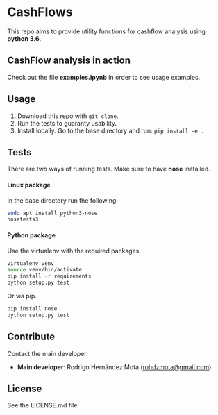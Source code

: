 # CashFlows

This repo aims to provide utility functions for cashflow analysis using **python 3.6**. 

## CashFlow analysis in action

Check out the file **examples.ipynb** in order to see usage examples. 

## Usage

1. Download this repo with `git clone`.
2. Run the tests to guaranty usability.
3. Install locally. Go to the base directory and run:
    `pip install -e .`

## Tests

There are two ways of running tests.
Make sure to have **nose** installed.

#### Linux package 
In the base directory run the following:

```bash
sudo apt install python3-nose
nosetests3
```

#### Python package
Use the virtualenv with the required packages.

```bash
virtualenv venv
source venv/bin/activate
pip install -r requirements
python setup.py test
```

Or via pip.

```bash
pip install nose
python setup.py test
```

## Contribute
Contact the main developer.

* **Main developer**: Rodrigo Hernández Mota (rohdzmota@gmail.com)

## License

See the LICENSE.md file. 

